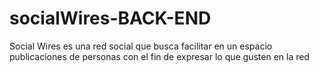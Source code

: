 # socialWires-BACK-END
Social Wires es una red social que busca facilitar en un espacio publicaciones de personas con el fin de expresar lo que gusten en la red
